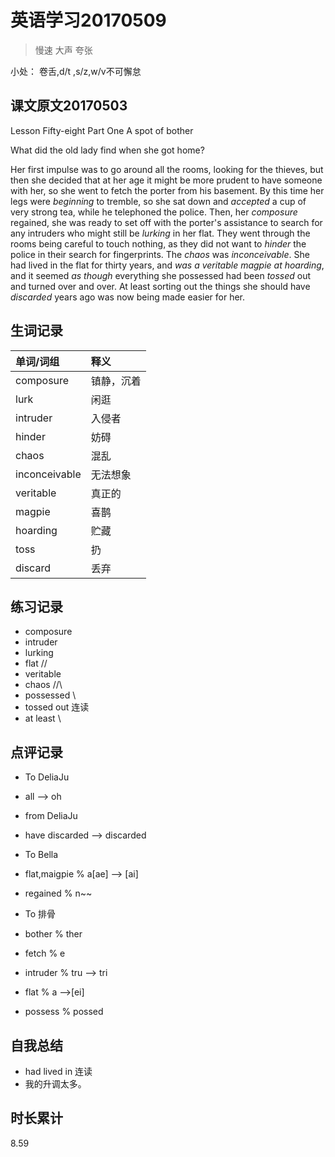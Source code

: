 # 英语学习20170509

> 慢速 大声 夸张

小处： 卷舌,d/t ,s/z,w/v不可懈怠

## 课文原文20170503

Lesson Fifty-eight   Part One  A spot of bother 

What did the old lady find when she got home?

Her first impulse was to go around all the rooms, looking for the thieves, but then she decided that at her age it might be more prudent to have someone with her, so she went to fetch the porter from his basement. 
By this time her legs were _beginning_ to tremble, so she sat down and _accepted_ a cup of very strong tea, while he telephoned the police.
Then, her _composure_ regained, she was ready to set off with the porter's assistance to search for any intruders who might still be _lurking_ in her flat. 
They went through the rooms being careful to touch nothing, as they did not want to _hinder_ the police in their search for fingerprints.
The _chaos_ was _inconceivable_.
She had lived in the flat for thirty years, and _was a veritable magpie at hoarding_, and it seemed _as though_ everything she possessed had been _tossed_ out and turned over and over.
At least sorting out the things she should have _discarded_ years ago was now being made easier for her.

## 生词记录
| 单词/词组 | 释义  |
| :-----| :------|
| composure | 镇静，沉着 |
| lurk | 闲逛 |
| intruder | 入侵者 |
| hinder | 妨碍 |
| chaos | 混乱 |
| inconceivable | 无法想象 |
| veritable | 真正的 |
| magpie | 喜鹊 |
| hoarding | 贮藏 |
| toss | 扔 |
| discard | 丢弃 |

## 练习记录
* composure
* intruder
* lurking 
* flat //
* veritable
* chaos //\\
* possessed \\
* tossed out  连读
* at least \\ 

## 点评记录
* To DeliaJu
 * all --> oh

* from DeliaJu
 * have discarded --> discarded

* To Bella  
 * flat,maigpie % a[ae] --> [ai]
 * regained % n~~

* To 排骨
 * bother % ther
 * fetch % e 
 * intruder % tru --> tri
 * flat % a -->[ei]
 * possess % possed

  
## 自我总结
* had lived in 连读
* 我的升调太多。

## 时长累计
8.59
